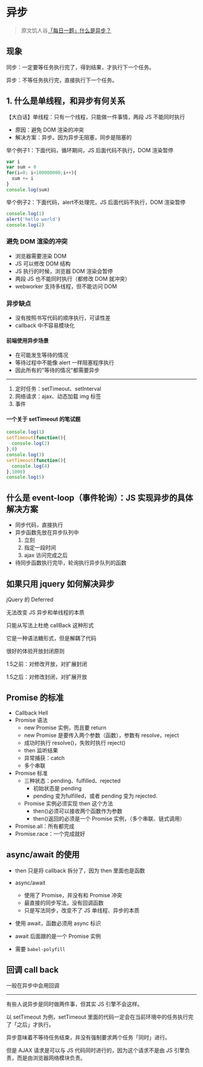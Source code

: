 # 异步

> 原文饥人谷[「每日一题」什么是异步？](https://zhuanlan.zhihu.com/p/22685960)

## 现象

同步：一定要等任务执行完了，得到结果，才执行下一个任务。

异步：不等任务执行完，直接执行下一个任务。

## 1. 什么是单线程，和异步有何关系

【大白话】单线程：只有一个线程，只能做一件事情，两段 JS 不能同时执行

- 原因：避免 DOM 渲染的冲突
- 解决方案：异步。因为异步无阻塞，同步是阻塞的

举个例子1：下面代码，循环期间，JS 后面代码不执行，DOM 渲染暂停

```javascript
var i
var sum = 0
for(i=0; i<100000000;i++){
  sum += i
}
console.log(sum)
```

举个例子2：下面代码，alert不处理完，JS 后面代码不执行，DOM 渲染暂停

```javascript
console.log(1)
alert('hello world')
console.log(2)
```

### 避免 DOM 渲染的冲突

- 浏览器需要渲染 DOM
- JS 可以修改 DOM 结构
- JS 执行的时候，浏览器 DOM 渲染会暂停
- 两段 JS 也不能同时执行（都修改 DOM 就冲突）
- webworker 支持多线程，但不能访问 DOM

### 异步缺点

- 没有按照书写代码的顺序执行，可读性差
- callback 中不容易模块化

#### 前端使用异步场景

- 在可能发生等待的情况
- 等待过程中不能像 alert 一样阻塞程序执行
- 因此所有的"等待的情况"都需要异步

---

1. 定时任务：setTimeout、setInterval
2. 网络请求：ajax、动态加载 img 标签
3. 事件

#### 一个关于 setTimeout 的笔试题

```javascript
console.log(1)
setTimeout(function(){
  console.log(2)
},0)
console.log(3)
setTimeout(function(){
  console.log(4)
},1000)
console.log(5)
```

## 什么是 event-loop（事件轮询）：JS 实现异步的具体解决方案

- 同步代码，直接执行
- 异步函数先放在异步队列中
  1. 立刻
  2. 指定一段时间
  3. ajax 访问完成之后
- 待同步函数执行完毕，轮询执行异步队列的函数

## 如果只用 jquery 如何解决异步

jQuery 的 Deferred

无法改变 JS 异步和单线程的本质

只能从写法上杜绝 callBack 这种形式

它是一种语法糖形式，但是解耦了代码

很好的体验开放封闭原则

1.5之前：对修改开放，对扩展封闭

1.5之后：对修改封闭，对扩展开放

## Promise 的标准

- Callback Hell
- Promise 语法
  - new Promise 实例，而且要 return
  - new Promise 是要传入两个参数（函数），参数有 resolve，reject
  - 成功时执行 resolve()，失败时执行 reject()
  - then 监听结果
  - 异常捕获：catch
  - 多个串联
- Promise 标准
  - 三种状态：pending、fulfilled、rejected
    - 初始状态是 pending
    - pending 变为fulfilled，或者 pending 变为 rejected.
  - Promise 实例必须实现 then 这个方法
    - then()必须可以接收两个函数作为参数
    - then()返回的必须是一个 Promise 实例，（多个串联、链式调用）
- Promise.all：所有都完成
- Promise.race：一个完成就好

## async/await 的使用

- then 只是将 callback 拆分了，因为 then 里面也是函数
- async/await
  - 使用了 Promise，并没有和 Promise 冲突
  - 最直接的同步写法，没有回调函数
  - 只是写法同步，改变不了 JS 单线程、异步的本质

- 使用 await，函数必须用 async 标识
- await 后面跟的是一个 Promise 实例
- 需要 `babel-polyfill`

## 回调 call back

一般在异步中会用回调

---

有些人说异步是同时做两件事，但其实 JS 引擎不会这样。

以 setTimeout 为例，setTimeout 里面的代码一定会在当前环境中的任务执行完了「之后」才执行。

异步意味着不等待任务结束，并没有强制要求两个任务「同时」进行。

但是 AJAX 请求是可以与 JS 代码同时进行的，因为这个请求不是由 JS 引擎负责，而是由浏览器网络模块负责。
